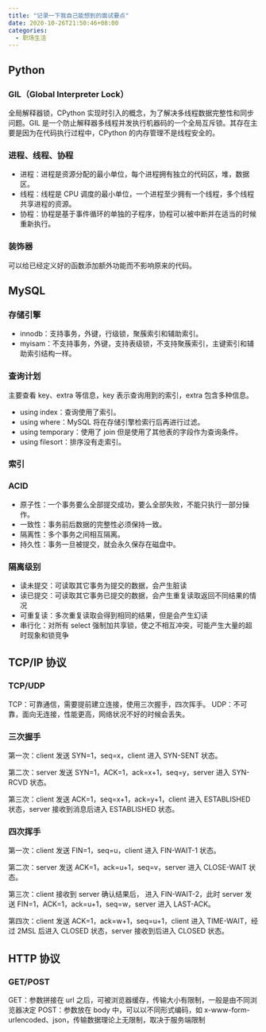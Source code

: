 ```yaml
---
title: "记录一下我自己能想到的面试要点"
date: 2020-10-26T21:50:46+08:00
categories:
  - 职场生活
---
```


## Python

### GIL（Global Interpreter Lock）

全局解释器锁，CPython 实现时引入的概念，为了解决多线程数据完整性和同步问题。GIL 是一个防止解释器多线程并发执行机器码的一个全局互斥锁。其存在主要是因为在代码执行过程中，CPython 的内存管理不是线程安全的。

### 进程、线程、协程

- 进程：进程是资源分配的最小单位，每个进程拥有独立的代码区，堆，数据区。
- 线程：线程是 CPU 调度的最小单位，一个进程至少拥有一个线程，多个线程共享进程的资源。
- 协程：协程是基于事件循环的单独的子程序，协程可以被中断并在适当的时候重新执行。

### 装饰器

可以给已经定义好的函数添加额外功能而不影响原来的代码。

## MySQL

### 存储引擎

- innodb：支持事务，外键，行级锁，聚蔟索引和辅助索引。
- myisam：不支持事务，外键，支持表级锁，不支持聚蔟索引，主键索引和辅助索引结构一样。

### 查询计划

主要查看 key、extra 等信息，key 表示查询用到的索引，extra 包含多种信息。

- using index：查询使用了索引。
- using where：MySQL 将在存储引擎检索行后再进行过滤。
- using temporary：使用了 join 但是使用了其他表的字段作为查询条件。
- using filesort：排序没有走索引。

### 索引

### ACID

- 原子性：一个事务要么全部提交成功，要么全部失败，不能只执行一部分操作。
- 一致性：事务前后数据的完整性必须保持一致。
- 隔离性：多个事务之间相互隔离。
- 持久性：事务一旦被提交，就会永久保存在磁盘中。

### 隔离级别

- 读未提交：可读取其它事务为提交的数据，会产生脏读
- 读已提交：可读取其它事务已提交的数据，会产生重复读取返回不同结果的情况
- 可重复读：多次重复读取会得到相同的结果，但是会产生幻读
- 串行化：对所有 select 强制加共享锁，使之不相互冲突，可能产生大量的超时现象和锁竞争

## TCP/IP 协议

### TCP/UDP

TCP：可靠通信，需要提前建立连接，使用三次握手，四次挥手。
UDP：不可靠，面向无连接，性能更高，网络状况不好的时候会丢失。

### 三次握手

第一次：client 发送 SYN=1，seq=x，client 进入 SYN-SENT 状态。

第二次：server 发送 SYN=1，ACK=1，ack=x+1，seq=y，server 进入 SYN-RCVD 状态。

第三次：client 发送 ACK=1，seq=x+1，ack=y+1，client 进入 ESTABLISHED 状态，server 接收到消息后进入 ESTABLISHED 状态。

### 四次挥手

第一次：client 发送 FIN=1，seq=u，client 进入 FIN-WAIT-1 状态。

第二次：server 发送 ACK=1，ack=u+1，seq=v，server 进入 CLOSE-WAIT 状态。

第三次：client 接收到 server 确认结果后， 进入 FIN-WAIT-2，此时 server 发送 FIN=1，ACK=1，ack=u+1，seq=w，server 进入 LAST-ACK。

第四次：client 发送 ACK=1，ack=w+1，seq=u+1，client 进入 TIME-WAIT，经过 2MSL 后进入 CLOSED 状态，server 接收到后进入 CLOSED 状态。

## HTTP 协议

### GET/POST

GET：参数拼接在 url 之后，可被浏览器缓存，传输大小有限制，一般是由不同浏览器决定
POST：参数放在 body 中，可以以不同形式编码，如 x-www-form-urlencoded、json，传输数据理论上无限制，取决于服务端限制
